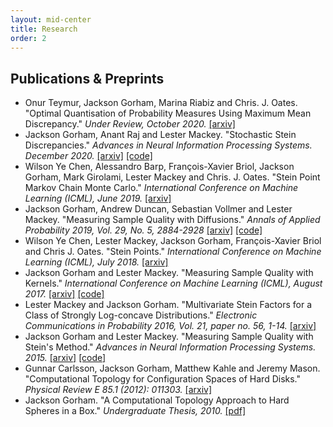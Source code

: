 ```yaml
---
layout: mid-center
title: Research
order: 2
---
```


## Publications & Preprints

+ Onur Teymur, Jackson Gorham, Marina Riabiz and Chris. J. Oates. "Optimal Quantisation of Probability Measures Using Maximum Mean Discrepancy." *Under Review, October 2020.* [[arxiv]](https://arxiv.org/abs/2010.07064)
+ Jackson Gorham, Anant Raj and Lester Mackey. "Stochastic Stein Discrepancies." *Advances in Neural Information Processing Systems. December 2020.* [[arxiv]](https://arxiv.org/abs/2007.02857) [[code]](https://github.com/jgorham/stochastic_stein_discrepancy)
+ Wilson Ye Chen, Alessandro Barp, François-Xavier Briol, Jackson Gorham, Mark Girolami, Lester Mackey and Chris. J. Oates. "Stein Point Markov Chain Monte Carlo." *International Conference on Machine Learning (ICML), June 2019.* [[arxiv]](https://arxiv.org/abs/1905.03673)
+ Jackson Gorham, Andrew Duncan, Sebastian Vollmer and Lester Mackey. "Measuring Sample Quality with Diffusions." *Annals of Applied Probability 2019, Vol. 29, No. 5, 2884-2928* [[arxiv]](https://arxiv.org/abs/1611.06972) [[code]](https://jgorham.github.io/SteinDiscrepancy.jl/)
+ Wilson Ye Chen, Lester Mackey, Jackson Gorham, François-Xavier Briol and Chris J. Oates. "Stein Points." *International Conference on Machine Learning (ICML), July 2018.* [[arxiv]](https://arxiv.org/abs/1803.10161)
+ Jackson Gorham and Lester Mackey. "Measuring Sample Quality with Kernels." *International Conference on Machine Learning (ICML), August 2017.* [[arxiv]](https://arxiv.org/abs/1703.01717) [[code]](https://jgorham.github.io/SteinDiscrepancy.jl/)
+ Lester Mackey and Jackson Gorham. "Multivariate Stein Factors for a Class of Strongly Log-concave Distributions." *Electronic Communications in Probability 2016, Vol. 21, paper no. 56, 1-14.* [[arxiv]](https://arxiv.org/abs/1512.07392)
+ Jackson Gorham and Lester Mackey. "Measuring Sample Quality with Stein's Method." *Advances in Neural Information Processing Systems. 2015.* [[arxiv]](https://arxiv.org/abs/1506.03039) [[code]](https://jgorham.github.io/SteinDiscrepancy.jl/)
+ Gunnar Carlsson, Jackson Gorham, Matthew Kahle and Jeremy Mason. "Computational Topology for Configuration Spaces of Hard Disks." *Physical Review E 85.1 (2012): 011303.* [[arxiv]](https://arxiv.org/abs/1108.5719)
+ Jackson Gorham. "A Computational Topology Approach to Hard Spheres in a Box." *Undergraduate Thesis, 2010.* [[pdf]](/assets/pdfs/HonorsThesis.pdf)
